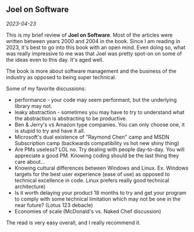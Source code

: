## Joel on Software

_2023-04-23_

This is my brief review of **Joel on Software**. Most of the articles were written between years 2000 and 2004 in the book. Since I am reading in 2023, it's best to go into this book with an open mind. Even doing so, what was really impressive to me was that Joel was pretty spot-on on some of the ideas even to this day. It's aged well.

The book is more about software management and the business of the industry as opposed to being super technical.

Some of my favorite discussions:

- performance - your code may seem performant, but the underlying library may not.
- leaky abstraction - sometimes you may have to try to understand what the abstraction is abstracting to be productive.
- Ben & Jerry's vs Amazon type companies. You can only choose one, it is stupid to try and have it all.
- Microsoft's dual existence of "Raymond Chen" camp and MSDN Subscription camp (backwards compatibility vs hot new shiny thing)
- Are PMs useless? LOL no. Try dealing with people day-to-day. You will appreciate a good PM. Knowing coding should be the last thing they care about...
- Knowing cultural differences between Windows and Linux. Ex. Windows targets for the best user experience (ease of use) as opposed to technical excellence in code. Linux prefers really good technical architecture)
- Is it worth delaying your product 18 months to try and get your program to comply with some technical limitation which may not be one in the near future? (Lotus 123 debacle)
- Economies of scale (McDonald's vs. Naked Chef discussion)

The read is very easy overall, and I really recommend it.


